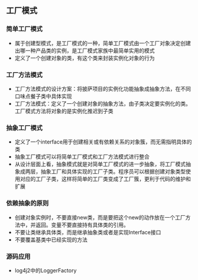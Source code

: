 ## 工厂模式

### 简单工厂模式

-   属于创建型模式，是工厂模式的一种，简单工厂模式由一个工厂对象决定创建出哪一种产品类的实例，是工厂模式家族中最简单实用的模式
-   定义了一个创建对象的类，有这个类来封装实例化对象的行为

### 工厂方法模式

-   工厂方法模式的设计方案：将披萨项目的实例化功能抽象成抽象方法，在不同口味点餐子类中具体实现
-   工厂方法模式：定义了一个创建对象的抽象方法，由子类决定要实例化的类。工厂模式方法将对象的是实例化推迟到子类

### 抽象工厂模式

-   定义了一个interface用于创建相关或有依赖关系的对象簇，而无需指明具体的类
-   抽象工厂模式可以将简单工厂模式和工厂方法模式进行整合
-   从设计层面上看，抽象模式就是对简单工厂模式的进一步抽象，将工厂模式抽象成两层，抽象工厂和具体实现的工厂子类。程序员可以根据创建对象类型使用对应的工厂子类，这样将简单的工厂类变成了工厂簇，更利于代码的维护和扩展

### 依赖抽象的原则

-   创建对象实例时，不要直接new类，而是要把这个new的动作放在一个工厂方法中，并返回。变量不要直接持有具体类的引用。
-   不要让类继承具体类，而是继承抽象类或者是实现Interface接口
-   不要覆盖基类中已经实现的方法

### 源码应用

-   log4j2中的LoggerFactory

